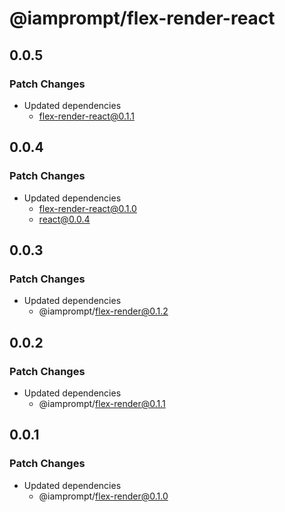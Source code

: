 # @iamprompt/flex-render-react

## 0.0.5

### Patch Changes

- Updated dependencies
  - flex-render-react@0.1.1

## 0.0.4

### Patch Changes

- Updated dependencies
  - flex-render-react@0.1.0
  - react@0.0.4

## 0.0.3

### Patch Changes

- Updated dependencies
  - @iamprompt/flex-render@0.1.2

## 0.0.2

### Patch Changes

- Updated dependencies
  - @iamprompt/flex-render@0.1.1

## 0.0.1

### Patch Changes

- Updated dependencies
  - @iamprompt/flex-render@0.1.0

